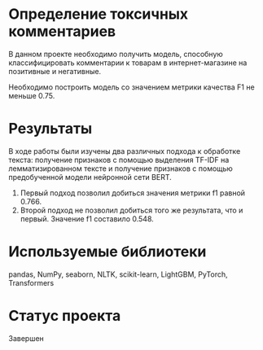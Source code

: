 # Определение токсичных комментариев
В данном проекте необходимо получить модель, способную классифицировать комментарии к товарам в интернет-магазине на позитивные и негативные.

Необходимо построить модель со значением метрики качества F1 не меньше 0.75.

# Результаты
В ходе работы были изучены два различных подхода к обработке текста: получение признаков с помощью выделения TF-IDF на лемматизированном тексте и получение признаков с помощью предобученной модели нейронной сети BERT. 
1. Первый подход позволил добиться значения метрики f1 равной 0.766.
2. Второй подход не позволил добиться того же результата, что и первый. Значение f1 составило 0.548.

# Используемые библиотеки
pandas, NumPy, seaborn, NLTK, scikit-learn, LightGBM, PyTorch, Transformers

# Статус проекта
Завершен
